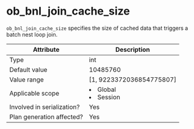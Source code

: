 # ob_bnl_join_cache_size

`ob_bnl_join_cache_size` specifies the size of cached data that triggers a batch nest loop join.

| **Attribute** | **Description** |
|----------|------------------------------------------------------------------------------------------------------------|
| Type | int |
| Default value | 10485760 |
| Value range | \[1, 9223372036854775807\] |
| Applicable scope | <li> Global   <li> Session |
| Involved in serialization? | Yes |
| Plan generation affected? | Yes |

